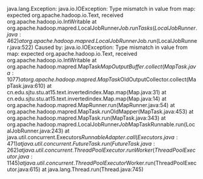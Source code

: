 java.lang.Exception: java.io.IOException: Type mismatch in value from map: expected org.apache.hadoop.io.Text, received org.apache.hadoop.io.IntWritable
	at org.apache.hadoop.mapred.LocalJobRunner$Job.runTasks(LocalJobRunner.java:462)
	at org.apache.hadoop.mapred.LocalJobRunner$Job.run(LocalJobRunner.java:522)
Caused by: java.io.IOException: Type mismatch in value from map: expected org.apache.hadoop.io.Text, received org.apache.hadoop.io.IntWritable
	at org.apache.hadoop.mapred.MapTask$MapOutputBuffer.collect(MapTask.java:1077)
	at org.apache.hadoop.mapred.MapTask$OldOutputCollector.collect(MapTask.java:610)
	at cn.edu.sjtu.stu.at15.text.invertedindex.Map.map(Map.java:31)
	at cn.edu.sjtu.stu.at15.text.invertedindex.Map.map(Map.java:14)
	at org.apache.hadoop.mapred.MapRunner.run(MapRunner.java:54)
	at org.apache.hadoop.mapred.MapTask.runOldMapper(MapTask.java:453)
	at org.apache.hadoop.mapred.MapTask.run(MapTask.java:343)
	at org.apache.hadoop.mapred.LocalJobRunner$Job$MapTaskRunnable.run(LocalJobRunner.java:243)
	at java.util.concurrent.Executors$RunnableAdapter.call(Executors.java:471)
	at java.util.concurrent.FutureTask.run(FutureTask.java:262)
	at java.util.concurrent.ThreadPoolExecutor.runWorker(ThreadPoolExecutor.java:1145)
	at java.util.concurrent.ThreadPoolExecutor$Worker.run(ThreadPoolExecutor.java:615)
	at java.lang.Thread.run(Thread.java:745)